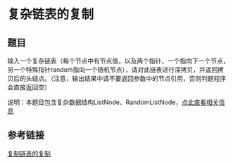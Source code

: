 # 复杂链表的复制

## 题目

输入一个复杂链表（每个节点中有节点值，以及两个指针，一个指向下一个节点，另一个特殊指针random指向一个随机节点），请对此链表进行深拷贝，并返回拷贝后的头结点。（注意，输出结果中请不要返回参数中的节点引用，否则判题程序会直接返回空）

说明：本题目包含复杂数据结构ListNode、RandomListNode，[点此查看相关信息](https://blog.nowcoder.net/n/954373f213e14eeab0a69ed0e9ef1b6e)


## 参考链接

[复制链表的复制](https://www.nowcoder.com/practice/b736e784e3e34731af99065031301bca?tpId=13&&tqId=11177&rp=1&ru=/ta/coding-interviews&qru=/ta/coding-interviews/question-ranking)

